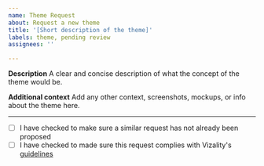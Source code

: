 ```yaml
---
name: Theme Request
about: Request a new theme
title: '[Short description of the theme]' 
labels: theme, pending review
assignees: ''

---
```


**Description**
A clear and concise description of what the concept of the theme would be.

**Additional context**
Add any other context, screenshots, mockups, or info about the theme here.

----

- [ ] I have checked to make sure a similar request has not already been proposed
- [ ] I have checked to made sure this request complies with Vizality's [guidelines](https://github.com/vizality/community/blob/main/GUIDELINES.md)

